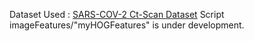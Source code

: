 Dataset Used : [SARS-COV-2 Ct-Scan Dataset](https://www.kaggle.com/plameneduardo/sarscov2-ctscan-dataset)
Script imageFeatures/"myHOGFeatures" is under development.
